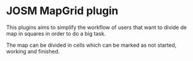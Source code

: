 # JOSM MapGrid plugin
This plugins aims to simplify the workflow of users that want to divide de map in squares in order to do a big task.

The map can be divided in cells which can be marked as not started, working and finished.